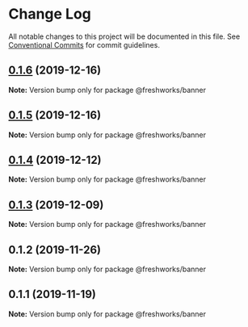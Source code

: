 # Change Log

All notable changes to this project will be documented in this file.
See [Conventional Commits](https://conventionalcommits.org) for commit guidelines.

## [0.1.6](https://github.com/freshdesk/nucleus/compare/@freshworks/banner@0.1.5...@freshworks/banner@0.1.6) (2019-12-16)

**Note:** Version bump only for package @freshworks/banner





## [0.1.5](https://github.com/freshdesk/nucleus/compare/@freshworks/banner@0.1.4...@freshworks/banner@0.1.5) (2019-12-16)

**Note:** Version bump only for package @freshworks/banner





## [0.1.4](https://github.com/freshdesk/nucleus/compare/@freshworks/banner@0.1.3...@freshworks/banner@0.1.4) (2019-12-12)

**Note:** Version bump only for package @freshworks/banner





## [0.1.3](https://github.com/freshdesk/nucleus/compare/@freshworks/banner@0.1.2...@freshworks/banner@0.1.3) (2019-12-09)

**Note:** Version bump only for package @freshworks/banner





## 0.1.2 (2019-11-26)

**Note:** Version bump only for package @freshworks/banner





## 0.1.1 (2019-11-19)

**Note:** Version bump only for package @freshworks/banner
